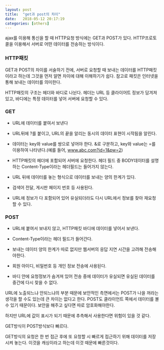 ```yaml
---
layout: post
title:  "get과 post의 차이"
date:   2018-05-12 20:17:19
categories: [others]
---
```

ajax를 이용해 통신을 할 때 HTTP요청 방식에는 GET과 POST가 있다.
HTTP프로토콜을 이용해서 서버로 어떤 데이터를 전송하는 방식이다.


### HTTP패킷

GET과 POST의 차이를 서술하기 전에, 서버로 요청할 때 보내는 데이터를 HTTP패킷이라고 하는데 그것을 먼저 알면 차이에 대해 이해하기가 쉽다. 참고로 패킷은 인터넷을 통해 보내는 데이터를 의미한다.

HTTP패킷의 구조는 헤더와 바디로 나뉜다. 헤더는 URL 등 클라이어트 정보가 담겨져 있고, 바디에는 특정 데이터를 넣어 서버에 요청할 수 있다.


### GET

- URL에 데이터를 붙여서 보낸다

- URL뒤에 ?를 붙이고, URL의 끝을 알리는 동시의 데이터 표현이 시작됨을 알린다.

- 데이터는 key와 value를 쌍으로 넣어야 한다. &로 구분하고, key와 value는 =를 이용하여 나타낸다.(예를 들어, www.abc.com?id=1&pw=2)

- HTTP패킷의 헤더에 포함되어 서버에 요청한다. 헤더 필드 중 BODY데이터를 설명하는 Content-Type이라는 헤더필드는 들어가지 않는다.

- URL 뒤에 데이터를 놓는 형식으로 데이터를 보내는 양의 한계가 있다.

- 검색어 전달, 게시판 페이지 번호 등 사용된다.

- URL에 정보가 다 포함되어 있어 유실되더라도 다시 URL에서 정보를 찾아 재요청할 수 있다.


### POST

- URL에 붙여서 보내지 않고, HTTP패킷 바디에 데이터를 넣어서 보낸다.

- Content-Type이라는 헤더 필드가 들어간다.

- 보내는 데이터 양의 한계가 따로 없지만 웹서버의 응답 지연 시간을 고려해 전송해야한다.

- 회원 아이디, 비밀번호 등 개인 정보 전송에 사용된다.

- 바디 안에 요청정보가 숨겨져 있어 전송 중에 데이터가 유실되면 유실된 데이터를 중간에 다시 찾을 수 없다.


URL에 노출되느냐 안되느냐의 부분 때문에 보안적인 측면에서는 POST가 나을 꺼라는 생각을 할 수도 있는데 큰 차이는 없다고 한다. POST도 클라이언트 쪽에서 데이터를 볼 수 있기 때문이다. 보안을 해주고 싶다면 따로 암호화해야한다.

하지만 URL에 값이 표시가 되기 때문에 추측해서 사용한다면 위험이 있을 것 같다.


GET방식이 POST방식보다 빠르다.

GET방식의 요청은 한 번 접근 후에 또 요청할 시 빠르게 접근하기 위해 데이터를 저장시켜 놓는다. 이것을 캐싱이라고 하는데 이것 때문에 빠른것이다.
